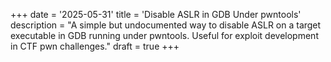 +++
date = '2025-05-31'
title = 'Disable ASLR in GDB Under pwntools'
description = "A simple but undocumented way to disable ASLR on a target executable in GDB running under pwntools. Useful for exploit development in CTF pwn challenges."
draft = true
+++


